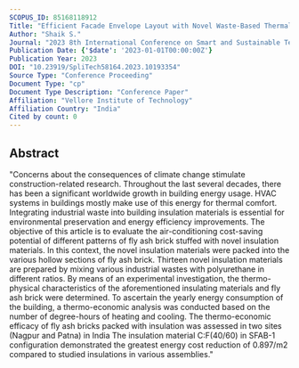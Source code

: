 ```yaml
---
SCOPUS_ID: 85168118912
Title: "Efficient Facade Envelope Layout with Novel Waste-Based Thermal Insulations to Lower Air-Conditioning Costs and Carbon Emissions"
Author: "Shaik S."
Journal: "2023 8th International Conference on Smart and Sustainable Technologies, SpliTech 2023"
Publication Date: {'$date': '2023-01-01T00:00:00Z'}
Publication Year: 2023
DOI: "10.23919/SpliTech58164.2023.10193354"
Source Type: "Conference Proceeding"
Document Type: "cp"
Document Type Description: "Conference Paper"
Affiliation: "Vellore Institute of Technology"
Affiliation Country: "India"
Cited by count: 0
---
```


## Abstract
"Concerns about the consequences of climate change stimulate construction-related research. Throughout the last several decades, there has been a significant worldwide growth in building energy usage. HVAC systems in buildings mostly make use of this energy for thermal comfort. Integrating industrial waste into building insulation materials is essential for environmental preservation and energy efficiency improvements. The objective of this article is to evaluate the air-conditioning cost-saving potential of different patterns of fly ash brick stuffed with novel insulation materials. In this context, the novel insulation materials were packed into the various hollow sections of fly ash brick. Thirteen novel insulation materials are prepared by mixing various industrial wastes with polyurethane in different ratios. By means of an experimental investigation, the thermo-physical characteristics of the aforementioned insulating materials and fly ash brick were determined. To ascertain the yearly energy consumption of the building, a thermo-economic analysis was conducted based on the number of degree-hours of heating and cooling. The thermo-economic efficacy of fly ash bricks packed with insulation was assessed in two sites (Nagpur and Patna) in India The insulation material C:F(40/60) in SFAB-1 configuration demonstrated the greatest energy cost reduction of 0.897/m2 compared to studied insulations in various assemblies."
